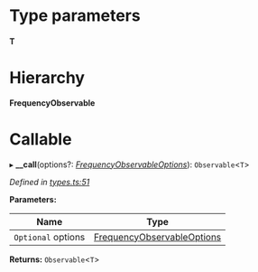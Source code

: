 

# Type parameters
#### T 
# Hierarchy

**FrequencyObservable**

# Callable
▸ **__call**(options?: *[FrequencyObservableOptions](_types_.frequencyobservableoptions.md)*): `Observable`<`T`>

*Defined in [types.ts:51](https://github.com/paritytech/js-libs/blob/66e2091/packages/light.js/src/types.ts#L51)*

**Parameters:**

| Name | Type |
| ------ | ------ |
| `Optional` options | [FrequencyObservableOptions](_types_.frequencyobservableoptions.md) |

**Returns:** `Observable`<`T`>

